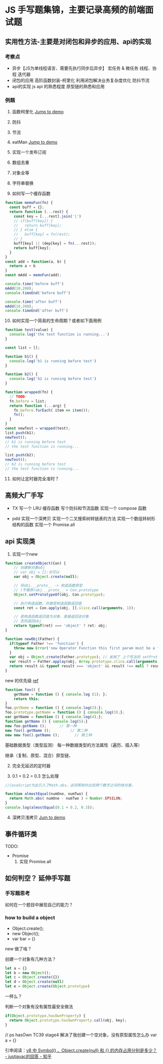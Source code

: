 # JS 手写题集锦，主要记录高频的前端面试题


## 实用性方法-主要是对闭包和异步的应用、api的实现

### 考察点
* 异步【JS为单线程语言、需要先执行同步后异步】
    宏任务 & 微任务
    线程、协程
    迭代器
* 闭包的应用
    高阶函数封装-柯里化
    利用闭包解决业务复杂度优化
      防抖节流
* api的实现
    js api 的熟悉程度
    原型链的熟悉和应用

### 例题
1. 函数柯里化
  [Jump to demo](./README.md)

2. 防抖

3. 节流

4. eatMan [Jump to demo](./eatMan.js)

5. 实现一个发布订阅

6. 数组去重

7. 对象全等

8. 字符串替换

9. 如何写一个缓存函数
```js
function memoFun(fn) {
  const buff = {};
  return function (...rest) {
    const key = [...rest].join('|')
    // if(buff[key]) {
    //   return buff[key];
    // } else {
    //   buff[key] = fn(rest);
    // }
    buff[key] || (dep[key] = fn(...rest));
    return buff[key];
  }
}
const add = function(a, b) {
  return a + b 
}
const mAdd = memoFun(add);

console.time('before buff')
mAdd(10,200);
console.timeEnd('before buff')

console.time('after buff')
mAdd(10,200);
console.timeEnd('after buff')
```

10. 如何实现一个简易的生命周期？或者如下面用例
```js
function test(value) {
  console.log('the test function is running...')
}

const list = [];

function b1() {
  console.log('b1 is running before test')
}

function b2() {
  console.log('b2 is running before test')
}

function wrapped(fn) {
  // TODO: 
  fn.before = list;
  return function (...arg) {
    fn.before.forEach( item => item());
    fn();
  }
}
const newTest = wrapped(test);
list.push(b1);
newTest();
// b1 is running before test
// the test function is running...

list.push(b2);
newTest();
// b2 is running before test
// the test function is running...

```
11. 如何让定时器完全准时？

## 高频大厂手写
* TX
  写一个 LRU 缓存函数
  写个防抖和节流函数
  实现一个 compose 函数

* pdd
  实现一个深拷贝
  实现一个二叉搜索树转链表的方法
  实现一个数组转树形结构的函数
  实现一个 Promise.all


## api 实现类

1. 实现一个new
```js
function createObject(Con) {
    // 创建新对象obj
    // var obj = {};也可以
    var obj = Object.create(null);

    // 将obj.__proto__ -> 构造函数原型
    // (不推荐)obj.__proto__ = Con.prototype
    Object.setPrototypeOf(obj, Con.prototype);

    // 执行构造函数，并接受构造函数返回值
    const ret = Con.apply(obj, [].slice.call(arguments, 1));

    // 若构造函数返回值为对象，直接返回该对象
    // 否则返回obj
    return typeof(ret) === 'object' ? ret: obj;
}

function newObj(Father) {
  if(typeof Father !== 'function') {
    throw new Error('new Operator Function this first param must be a function !')
  }
  var obj = Object.create(Father.prototype); // 省掉了 上个写法的 setPrototypeOf 的写法
  var result = Father.applay(obj, Array.prototype.slice.call(arguments, 1)); // [].slice.call(arguments, 1)
  return result && typeof result === 'object' && result !== null ? result : obj;
}
```
  new 的优先级 [ref](https://www.jianshu.com/p/412ccd8c386e)
```js
function foo() {
    getName = function () { console.log (1); };
    return this;
}
foo.getName = function () { console.log(2);};
foo.prototype.getName = function () { console.log(3);};
var getName = function () { console.log(4);};
function getName () { console.log(5);}
new foo.getName ();      // 第一种       
new foo().getName ();         // 第二种
new new foo().getName ();       // 第三种
```



基础数据类型（类型监测）
每一种数据类型的方法属性（遍历、插入等）

继承（复制、原型、混合）原型链、

2. 完全无延迟的定时器

3. 0.1 + 0.2 = 0.3 怎么处理
```js
//JavaScript为此引入了Math.abs。这将帮助你比较两个数字之间的绝对差。

function almostEqual(numOne, numTwo) {
  return Math.abs( numOne - numTwo ) < Number.EPSILON;
}
console.log(almostEqual(0.1 + 0.2, 0.3));
```

4. 深拷贝浅拷贝 [Jum to demo](./deepClone.js)

## 事件循环类
TODO:
- Promise
  1. 实现 Promise.all 



## 如何判空？ 延伸手写题

### 手写题思考

如何在一个题目中展现自己的能力？


### how to build a object

- Object.create();
- new Object();
- var bar = {}

new 做了啥？

创建一个对象有几种方法？
```js
let a = {}
let b = new Object();
let c = Object.create({})
let d = Object.create(null)
let e = Object.create(Object.prototype)
```
一样么？

判断一个对象有没有属性最安全做法
```js
if(Object.prototype.hasOwnProperty) {
  return Object.prototype.hasOwnProperty.call(obj, key);
}
```

// ps hasOwn TC39 stage4 解决了我创建一个空对象，没有原型属性怎么办 var a = {}

引申阅读：[v8 中 Symbol() 、Object.create(null) 和 {} 的内存占用分别是多少？ - justjavac的回答 - 知乎](https://www.zhihu.com/question/425300093/answer/1523228095)